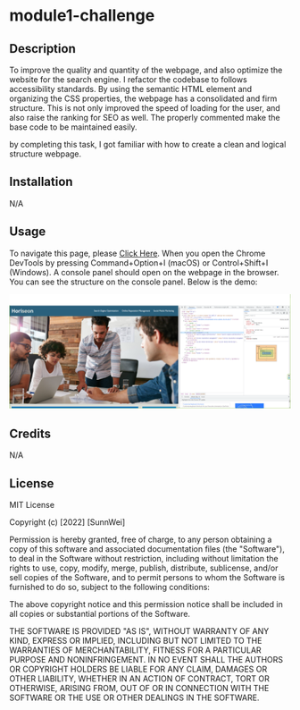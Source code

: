 # module1-challenge

## Description

To improve the quality and quantity of the webpage, and also optimize the website for the search engine. I refactor the codebase to follows accessibility standards.
By using the semantic HTML element and organizing the CSS properties, the webpage has a consolidated and firm structure.
This is not only improved the speed of loading for the user, and also raise the ranking for SEO as well.
The properly commented make the base code to be maintained easily.

by completing this task, I got familiar with how to create a clean and logical structure webpage.

## Installation

N/A

## Usage

To navigate this page, please [Click Here](https://diff30140556.github.io/module1-challenge/).
When you open the Chrome DevTools by pressing Command+Option+I (macOS) or Control+Shift+I (Windows). A console panel should open on the webpage in the browser. You can see the structure on the console panel. Below is the demo:

    
![This is the demo](https://github.com/diff30140556/module1-challenge/blob/main/Develop/assets/images/screenshot.png?raw=true)
    

## Credits

N/A

## License

MIT License

Copyright (c) [2022] [SunnWei]

Permission is hereby granted, free of charge, to any person obtaining a copy
of this software and associated documentation files (the "Software"), to deal
in the Software without restriction, including without limitation the rights
to use, copy, modify, merge, publish, distribute, sublicense, and/or sell
copies of the Software, and to permit persons to whom the Software is
furnished to do so, subject to the following conditions:

The above copyright notice and this permission notice shall be included in all
copies or substantial portions of the Software.

THE SOFTWARE IS PROVIDED "AS IS", WITHOUT WARRANTY OF ANY KIND, EXPRESS OR
IMPLIED, INCLUDING BUT NOT LIMITED TO THE WARRANTIES OF MERCHANTABILITY,
FITNESS FOR A PARTICULAR PURPOSE AND NONINFRINGEMENT. IN NO EVENT SHALL THE
AUTHORS OR COPYRIGHT HOLDERS BE LIABLE FOR ANY CLAIM, DAMAGES OR OTHER
LIABILITY, WHETHER IN AN ACTION OF CONTRACT, TORT OR OTHERWISE, ARISING FROM,
OUT OF OR IN CONNECTION WITH THE SOFTWARE OR THE USE OR OTHER DEALINGS IN THE
SOFTWARE.
